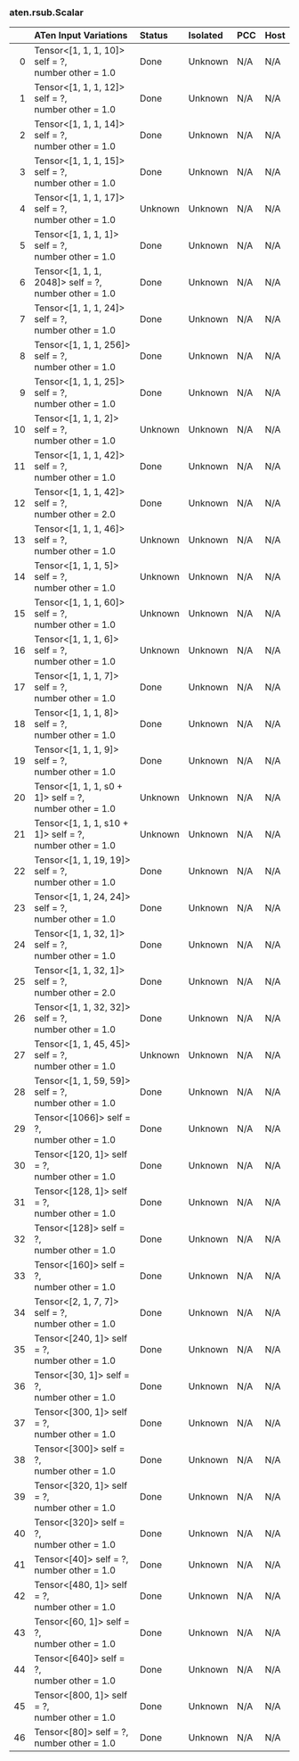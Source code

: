 ### aten.rsub.Scalar
|    | ATen Input Variations                                      | Status   | Isolated   | PCC   | Host   |
|---:|:-----------------------------------------------------------|:---------|:-----------|:------|:-------|
|  0 | Tensor<[1, 1, 1, 10]> self = ?,<br>number other = 1.0      | Done     | Unknown    | N/A   | N/A    |
|  1 | Tensor<[1, 1, 1, 12]> self = ?,<br>number other = 1.0      | Done     | Unknown    | N/A   | N/A    |
|  2 | Tensor<[1, 1, 1, 14]> self = ?,<br>number other = 1.0      | Done     | Unknown    | N/A   | N/A    |
|  3 | Tensor<[1, 1, 1, 15]> self = ?,<br>number other = 1.0      | Done     | Unknown    | N/A   | N/A    |
|  4 | Tensor<[1, 1, 1, 17]> self = ?,<br>number other = 1.0      | Unknown  | Unknown    | N/A   | N/A    |
|  5 | Tensor<[1, 1, 1, 1]> self = ?,<br>number other = 1.0       | Done     | Unknown    | N/A   | N/A    |
|  6 | Tensor<[1, 1, 1, 2048]> self = ?,<br>number other = 1.0    | Done     | Unknown    | N/A   | N/A    |
|  7 | Tensor<[1, 1, 1, 24]> self = ?,<br>number other = 1.0      | Done     | Unknown    | N/A   | N/A    |
|  8 | Tensor<[1, 1, 1, 256]> self = ?,<br>number other = 1.0     | Done     | Unknown    | N/A   | N/A    |
|  9 | Tensor<[1, 1, 1, 25]> self = ?,<br>number other = 1.0      | Done     | Unknown    | N/A   | N/A    |
| 10 | Tensor<[1, 1, 1, 2]> self = ?,<br>number other = 1.0       | Unknown  | Unknown    | N/A   | N/A    |
| 11 | Tensor<[1, 1, 1, 42]> self = ?,<br>number other = 1.0      | Done     | Unknown    | N/A   | N/A    |
| 12 | Tensor<[1, 1, 1, 42]> self = ?,<br>number other = 2.0      | Done     | Unknown    | N/A   | N/A    |
| 13 | Tensor<[1, 1, 1, 46]> self = ?,<br>number other = 1.0      | Unknown  | Unknown    | N/A   | N/A    |
| 14 | Tensor<[1, 1, 1, 5]> self = ?,<br>number other = 1.0       | Unknown  | Unknown    | N/A   | N/A    |
| 15 | Tensor<[1, 1, 1, 60]> self = ?,<br>number other = 1.0      | Unknown  | Unknown    | N/A   | N/A    |
| 16 | Tensor<[1, 1, 1, 6]> self = ?,<br>number other = 1.0       | Unknown  | Unknown    | N/A   | N/A    |
| 17 | Tensor<[1, 1, 1, 7]> self = ?,<br>number other = 1.0       | Done     | Unknown    | N/A   | N/A    |
| 18 | Tensor<[1, 1, 1, 8]> self = ?,<br>number other = 1.0       | Done     | Unknown    | N/A   | N/A    |
| 19 | Tensor<[1, 1, 1, 9]> self = ?,<br>number other = 1.0       | Done     | Unknown    | N/A   | N/A    |
| 20 | Tensor<[1, 1, 1, s0 + 1]> self = ?,<br>number other = 1.0  | Unknown  | Unknown    | N/A   | N/A    |
| 21 | Tensor<[1, 1, 1, s10 + 1]> self = ?,<br>number other = 1.0 | Unknown  | Unknown    | N/A   | N/A    |
| 22 | Tensor<[1, 1, 19, 19]> self = ?,<br>number other = 1.0     | Done     | Unknown    | N/A   | N/A    |
| 23 | Tensor<[1, 1, 24, 24]> self = ?,<br>number other = 1.0     | Done     | Unknown    | N/A   | N/A    |
| 24 | Tensor<[1, 1, 32, 1]> self = ?,<br>number other = 1.0      | Done     | Unknown    | N/A   | N/A    |
| 25 | Tensor<[1, 1, 32, 1]> self = ?,<br>number other = 2.0      | Done     | Unknown    | N/A   | N/A    |
| 26 | Tensor<[1, 1, 32, 32]> self = ?,<br>number other = 1.0     | Done     | Unknown    | N/A   | N/A    |
| 27 | Tensor<[1, 1, 45, 45]> self = ?,<br>number other = 1.0     | Unknown  | Unknown    | N/A   | N/A    |
| 28 | Tensor<[1, 1, 59, 59]> self = ?,<br>number other = 1.0     | Done     | Unknown    | N/A   | N/A    |
| 29 | Tensor<[1066]> self = ?,<br>number other = 1.0             | Done     | Unknown    | N/A   | N/A    |
| 30 | Tensor<[120, 1]> self = ?,<br>number other = 1.0           | Done     | Unknown    | N/A   | N/A    |
| 31 | Tensor<[128, 1]> self = ?,<br>number other = 1.0           | Done     | Unknown    | N/A   | N/A    |
| 32 | Tensor<[128]> self = ?,<br>number other = 1.0              | Done     | Unknown    | N/A   | N/A    |
| 33 | Tensor<[160]> self = ?,<br>number other = 1.0              | Done     | Unknown    | N/A   | N/A    |
| 34 | Tensor<[2, 1, 7, 7]> self = ?,<br>number other = 1.0       | Done     | Unknown    | N/A   | N/A    |
| 35 | Tensor<[240, 1]> self = ?,<br>number other = 1.0           | Done     | Unknown    | N/A   | N/A    |
| 36 | Tensor<[30, 1]> self = ?,<br>number other = 1.0            | Done     | Unknown    | N/A   | N/A    |
| 37 | Tensor<[300, 1]> self = ?,<br>number other = 1.0           | Done     | Unknown    | N/A   | N/A    |
| 38 | Tensor<[300]> self = ?,<br>number other = 1.0              | Done     | Unknown    | N/A   | N/A    |
| 39 | Tensor<[320, 1]> self = ?,<br>number other = 1.0           | Done     | Unknown    | N/A   | N/A    |
| 40 | Tensor<[320]> self = ?,<br>number other = 1.0              | Done     | Unknown    | N/A   | N/A    |
| 41 | Tensor<[40]> self = ?,<br>number other = 1.0               | Done     | Unknown    | N/A   | N/A    |
| 42 | Tensor<[480, 1]> self = ?,<br>number other = 1.0           | Done     | Unknown    | N/A   | N/A    |
| 43 | Tensor<[60, 1]> self = ?,<br>number other = 1.0            | Done     | Unknown    | N/A   | N/A    |
| 44 | Tensor<[640]> self = ?,<br>number other = 1.0              | Done     | Unknown    | N/A   | N/A    |
| 45 | Tensor<[800, 1]> self = ?,<br>number other = 1.0           | Done     | Unknown    | N/A   | N/A    |
| 46 | Tensor<[80]> self = ?,<br>number other = 1.0               | Done     | Unknown    | N/A   | N/A    |

